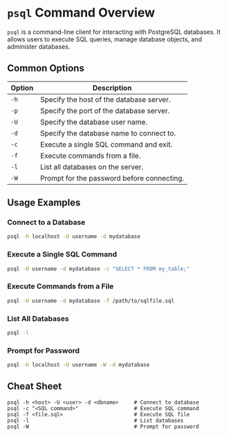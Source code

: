 # `psql` Command Overview

`psql` is a command-line client for interacting with PostgreSQL databases. It allows users to execute SQL queries, manage database objects, and administer databases.

## Common Options

| Option | Description                                      |
|--------|--------------------------------------------------|
| `-h`   | Specify the host of the database server.         |
| `-p`   | Specify the port of the database server.         |
| `-U`   | Specify the database user name.                  |
| `-d`   | Specify the database name to connect to.         |
| `-c`   | Execute a single SQL command and exit.           |
| `-f`   | Execute commands from a file.                    |
| `-l`   | List all databases on the server.                |
| `-W`   | Prompt for the password before connecting.       |

## Usage Examples

### Connect to a Database

```bash
psql -h localhost -U username -d mydatabase
```

### Execute a Single SQL Command

```bash
psql -U username -d mydatabase -c "SELECT * FROM my_table;"
```

### Execute Commands from a File

```bash
psql -U username -d mydatabase -f /path/to/sqlfile.sql
```

### List All Databases

```bash
psql -l
```

### Prompt for Password

```bash
psql -h localhost -U username -W -d mydatabase
```

## Cheat Sheet

```plaintext
psql -h <host> -U <user> -d <dbname>     # Connect to database
psql -c "<SQL command>"                  # Execute SQL command
psql -f <file.sql>                       # Execute SQL file
psql -l                                  # List databases
psql -W                                  # Prompt for password
```
